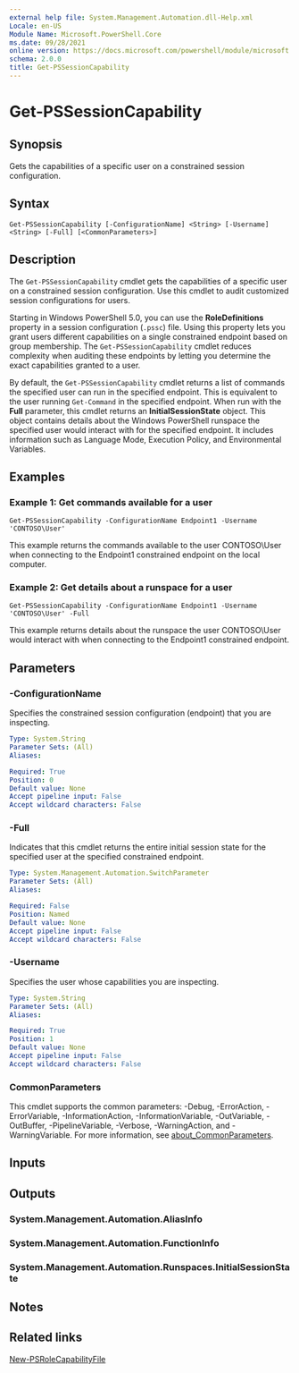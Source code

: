 ```yaml
---
external help file: System.Management.Automation.dll-Help.xml
Locale: en-US
Module Name: Microsoft.PowerShell.Core
ms.date: 09/28/2021
online version: https://docs.microsoft.com/powershell/module/microsoft.powershell.core/get-pssessioncapability?view=powershell-5.1&WT.mc_id=ps-gethelp
schema: 2.0.0
title: Get-PSSessionCapability
---
```


# Get-PSSessionCapability

## Synopsis
Gets the capabilities of a specific user on a constrained session configuration.

## Syntax

```
Get-PSSessionCapability [-ConfigurationName] <String> [-Username] <String> [-Full] [<CommonParameters>]
```

## Description

The `Get-PSSessionCapability` cmdlet gets the capabilities of a specific user on a constrained
session configuration. Use this cmdlet to audit customized session configurations for users.

Starting in Windows PowerShell 5.0, you can use the **RoleDefinitions** property in a session
configuration (`.pssc`) file. Using this property lets you grant users different capabilities on a
single constrained endpoint based on group membership. The `Get-PSSessionCapability` cmdlet reduces
complexity when auditing these endpoints by letting you determine the exact capabilities granted to
a user.

By default, the `Get-PSSessionCapability` cmdlet returns a list of commands the specified user can
run in the specified endpoint. This is equivalent to the user running `Get-Command` in the specified
endpoint. When run with the **Full** parameter, this cmdlet returns an **InitialSessionState**
object. This object contains details about the Windows PowerShell runspace the specified user would
interact with for the specified endpoint. It includes information such as Language Mode, Execution
Policy, and Environmental Variables.

## Examples

### Example 1: Get commands available for a user

```
Get-PSSessionCapability -ConfigurationName Endpoint1 -Username 'CONTOSO\User'
```

This example returns the commands available to the user CONTOSO\User when connecting to the
Endpoint1 constrained endpoint on the local computer.

### Example 2: Get details about a runspace for a user

```
Get-PSSessionCapability -ConfigurationName Endpoint1 -Username 'CONTOSO\User' -Full
```

This example returns details about the runspace the user CONTOSO\User would interact with when
connecting to the Endpoint1 constrained endpoint.

## Parameters

### -ConfigurationName

Specifies the constrained session configuration (endpoint) that you are inspecting.

```yaml
Type: System.String
Parameter Sets: (All)
Aliases:

Required: True
Position: 0
Default value: None
Accept pipeline input: False
Accept wildcard characters: False
```

### -Full

Indicates that this cmdlet returns the entire initial session state for the specified user at the
specified constrained endpoint.

```yaml
Type: System.Management.Automation.SwitchParameter
Parameter Sets: (All)
Aliases:

Required: False
Position: Named
Default value: None
Accept pipeline input: False
Accept wildcard characters: False
```

### -Username

Specifies the user whose capabilities you are inspecting.

```yaml
Type: System.String
Parameter Sets: (All)
Aliases:

Required: True
Position: 1
Default value: None
Accept pipeline input: False
Accept wildcard characters: False
```

### CommonParameters

This cmdlet supports the common parameters: -Debug, -ErrorAction, -ErrorVariable,
-InformationAction, -InformationVariable, -OutVariable, -OutBuffer, -PipelineVariable, -Verbose,
-WarningAction, and -WarningVariable. For more information, see [about_CommonParameters](https://go.microsoft.com/fwlink/?LinkID=113216).

## Inputs

## Outputs

### System.Management.Automation.AliasInfo

### System.Management.Automation.FunctionInfo

### System.Management.Automation.Runspaces.InitialSessionState

## Notes

## Related links

[New-PSRoleCapabilityFile](New-PSRoleCapabilityFile.md)
